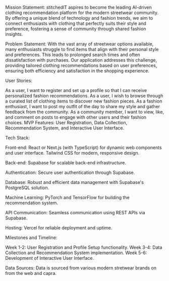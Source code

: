 Mission Statement:
stitchedIT aspires to become the leading AI-driven clothing recommendation platform for the modern streetwear community. By offering a unique blend of technology and fashion trends, we aim to connect enthusiasts with clothing that perfectly suits their style and preference, fostering a sense of community through shared fashion insights.

Problem Statement:
With the vast array of streetwear options available, many enthusiasts struggle to find items that align with their personal style and preferences. This leads to prolonged search times and often dissatisfaction with purchases. Our application addresses this challenge, providing tailored clothing recommendations based on user preferences, ensuring both efficiency and satisfaction in the shopping experience.

User Stories:

As a user, I want to register and set up a profile so that I can receive personalized fashion recommendations.
As a user, I wish to browse through a curated list of clothing items to discover new fashion pieces.
As a fashion enthusiast, I want to post my outfit of the day to share my style and gather feedback from the community.
As a community member, I want to view, like, and comment on posts to engage with other users and their fashion choices.
MVP Features: User Registration, Data Collection, Recommendation System, and Interactive User Interface.

Tech Stack:

Front-end: React or Next.js (with TypeScript) for dynamic web components and user interface. Tailwind CSS for modern, responsive design.

Back-end: Supabase for scalable back-end infrastructure.

Authentication: Secure user authentication through Supabase.

Database: Robust and efficient data management with Supabase's PostgreSQL solution.

Machine Learning: PyTorch and TensorFlow for building the recommendation system.

API Communication: Seamless communication using REST APIs via Supabase.

Hosting: Vercel for reliable deployment and uptime.

Milestones and Timeline:

Week 1-2: User Registration and Profile Setup functionality.
Week 3-4: Data Collection and Recommendation System implementation.
Week 5-6: Development of Interactive User Interface.

Data Sources:
Data is sourced from various modern stretwear brands on from the web and capra.
